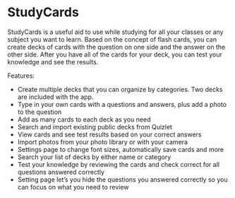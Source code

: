 # StudyCards

StudyCards is a useful aid to use while studying for all your classes or any subject you want to learn. Based on the concept of flash cards, you can create decks of cards with the question on one side and the answer on the other side. After you have all of the cards for your deck, you can test your knowledge and see the results.  

Features:
-	Create multiple decks that you can organize by categories. Two decks are included with the app.
-	Type in your own cards with a questions and answers, plus add a photo to the question
-	Add as many cards to each deck as you need
-	Search and import existing public decks from Quizlet
-	View cards and see test results based on your correct answers
-	Import photos from your photo library or with your camera
-	Settings page to change font sizes, automatically save cards and more
-	Search your list of decks by either name or category
-	Test your knowledge by reviewing the cards and check correct for all questions answered correctly
-	Setting page let’s you hide the questions you answered correctly so you can focus on what you need to review
